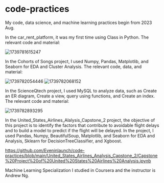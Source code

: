 # code-practices
My code, data science, and machine learning practices begin from 2023 Aug.

In the car_rent_platform, it was my first time using Class in Python.
  The relevant code and material:
  
  ![1739781615247](https://github.com/user-attachments/assets/55fd67c4-1e42-4ff0-a670-30ab29b0c862)

In the Cohorts of Songs project, I used Numpy, Pandas, Matplotlib, and Seaborn for EDA and Cluster Analysis.
  The relevant code, data, and material:
  
  ![1739782054446](https://github.com/user-attachments/assets/4a043c7e-6561-45f9-994a-04abfc82aace)
  ![1739782068152](https://github.com/user-attachments/assets/b3d02894-21f1-48bf-a29a-6ba62696df73)

In the ScienceQtech project, I used MySQL to analyze data, such as Create an ER diagram, Create a view, query using functions, and Create an index.
  The relevant code and material:

  ![1739782893295](https://github.com/user-attachments/assets/27c5fb4d-7825-47b4-8931-b1663269dcd4)

In the United_States_Airlines_Alalysis_Capstone_2 project, the objective of this project is to identify the factors that contribute to avoidable flight delays and to build a model to predict if the flight will be delayed. In the project, I used Pandas, Numpy, BeautifulSoup, Matplotlib, and Seaborn for EDA and Analysis, Sklearn for DecisionTreeClassifier, and Xgboost.

  https://github.com/Eveninlaunch/code-practices/blob/main/United_States_Airlines_Analysis_Capstone_2/Capstone%20Project%20of%20United%20States%20Airlines%20Analysis.ipynb

Machine Learning Specialization I studied in Coursera and the instructor is Andrew Ng.
